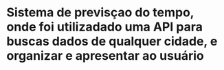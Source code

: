 # Sistema de previsçao do tempo, onde foi utilizadado uma API para buscas dados de qualquer cidade, e organizar e apresentar ao usuário
